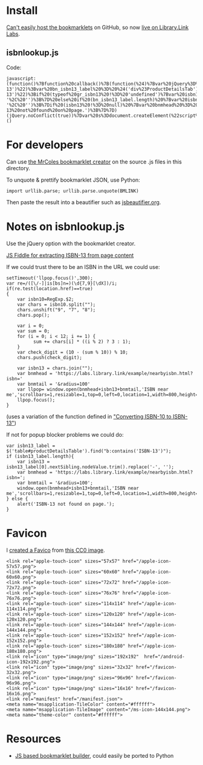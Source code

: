 
# Install

[Can't easily host the bookmarklets](https://github.com/github/markup/issues/79) on GitHub, so now [live on Library.Link Labs](http://labs.library.link/bookmarklets/).

## isbnlookup.js

Code:

    javascript:(function()%7Bfunction%20callback()%7B(function(%24)%7Bvar%20jQuery%3D%24%3Bvar%20isbn13%20%3D%20null%3Bvar%20gr_isbn13%20%3D%20%24('meta%5Bproperty%3D%22books%3Aisbn%22%5D').attr(%22content%22)%3Bvar%20am_isbn13_label%20%3D%20%24('table%23productDetailsTable').find(%22b%3Acontains('ISBN-13')%22)%3Bvar%20bn_isbn13_label%20%3D%20%24('div%23ProductDetailsTab').find(%22th%3Acontains('ISBN-13')%22)%3Bif%20(typeof%20gr_isbn13%20!%3D%20'undefined')%7Bvar%20isbn13%20%3D%20gr_isbn13%3B%7D%20else%20if%20(am_isbn13_label.length)%7Bvar%20isbn13%20%3D%20am_isbn13_label%5B0%5D.nextSibling.nodeValue.trim().replace('-'%2C%20'')%3B%7D%20else%20if%20(bn_isbn13_label.length)%20%7Bvar%20isbn13%20%3D%20bn_isbn13_label.next('td').text().trim().replace('-'%2C%20'')%3B%7Dif%20(isbn13%20!%3D%20null)%20%7Bvar%20bnmhead%20%3D%20'https%3A%2F%2Flabs.library.link%2Fexample%2Fnearbyisbn.html%3Fisbn%3D'%3Bvar%20bnmtail%20%3D%20'%26radius%3D100%26embed%3Dtrue%26referrer%3D'%2BencodeURI(window.location)%3Bwindow.location%20%3D%20bnmhead%2Bisbn13%2Bbnmtail%3B%7D%20else%20%7Balert('ISBN-13%20not%20found%20on%20page.')%3B%7D%7D)(jQuery.noConflict(true))%7Dvar%20s%3Ddocument.createElement(%22script%22)%3Bs.src%3D%22https%3A%2F%2Fajax.googleapis.com%2Fajax%2Flibs%2Fjquery%2F1.11.1%2Fjquery.min.js%22%3Bif(s.addEventListener)%7Bs.addEventListener(%22load%22%2Ccallback%2Cfalse)%7Delse%20if(s.readyState)%7Bs.onreadystatechange%3Dcallback%7Ddocument.body.appendChild(s)%3B%7D)()

# For developers

Can use [the MrColes bookmarklet creator](https://mrcoles.com/bookmarklet/) on the source .js files in this directory.

To unquote & prettify bookmarklet JSON, use Python:

    import urllib.parse; urllib.parse.unquote(BMLINK)

Then paste the result into a beautifier such as [jsbeautifier.org](http://jsbeautifier.org/).

# Notes on isbnlookup.js

Use the jQuery option with the bookmarklet creator.

[JS Fiddle for extracting ISBN-13 from page content](https://jsfiddle.net/uogbuji/xpvt214o/662826/)

If we could trust there to be an ISBN in the URL we could use:

    setTimeout('llpop.focus()',300);
    var re=/([\/-]|is[bs]n=)(\d{7,9}[\dX])/i;
    if(re.test(location.href)==true)
    {
        var isbn10=RegExp.$2;
        var chars = isbn10.split("");
        chars.unshift("9", "7", "8");
        chars.pop();

        var i = 0;
        var sum = 0;
        for (i = 0; i < 12; i += 1) {
              sum += chars[i] * ((i % 2) ? 3 : 1);
        }
        var check_digit = (10 - (sum % 10)) % 10;
        chars.push(check_digit);

        var isbn13 = chars.join("");
        var bnmhead = 'https://labs.library.link/example/nearbyisbn.html?isbn='
        var bnmtail = '&radius=100'
        var llpop= window.open(bnmhead+isbn13+bnmtail,'ISBN near me','scrollbars=1,resizable=1,top=0,left=0,location=1,width=800,height=600');
        llpop.focus();
    }

(uses a variation of the function defined in ["Converting ISBN-10 to ISBN-13"](http://www.dispersiondesign.com/articles/isbn/converting_isbn10_to_isbn13))

If not for popup blocker problems we could do:

    var isbn13_label = $('table#productDetailsTable').find("b:contains('ISBN-13')");
    if (isbn13_label.length){
        var isbn13 = isbn13_label[0].nextSibling.nodeValue.trim().replace('-', '');
        var bnmhead = 'https://labs.library.link/example/nearbyisbn.html?isbn=';
        var bnmtail = '&radius=100';
        window.open(bnmhead+isbn13+bnmtail,'ISBN near me','scrollbars=1,resizable=1,top=0,left=0,location=1,width=800,height=600');
    } else {
        alert('ISBN-13 not found on page.');
    }


# Favicon

I [created a Favico](https://www.favicon-generator.org/) from [this CC0 image](https://pixabay.com/en/icon-position-map-location-icon-2070751/).

    <link rel="apple-touch-icon" sizes="57x57" href="/apple-icon-57x57.png">
    <link rel="apple-touch-icon" sizes="60x60" href="/apple-icon-60x60.png">
    <link rel="apple-touch-icon" sizes="72x72" href="/apple-icon-72x72.png">
    <link rel="apple-touch-icon" sizes="76x76" href="/apple-icon-76x76.png">
    <link rel="apple-touch-icon" sizes="114x114" href="/apple-icon-114x114.png">
    <link rel="apple-touch-icon" sizes="120x120" href="/apple-icon-120x120.png">
    <link rel="apple-touch-icon" sizes="144x144" href="/apple-icon-144x144.png">
    <link rel="apple-touch-icon" sizes="152x152" href="/apple-icon-152x152.png">
    <link rel="apple-touch-icon" sizes="180x180" href="/apple-icon-180x180.png">
    <link rel="icon" type="image/png" sizes="192x192"  href="/android-icon-192x192.png">
    <link rel="icon" type="image/png" sizes="32x32" href="/favicon-32x32.png">
    <link rel="icon" type="image/png" sizes="96x96" href="/favicon-96x96.png">
    <link rel="icon" type="image/png" sizes="16x16" href="/favicon-16x16.png">
    <link rel="manifest" href="/manifest.json">
    <meta name="msapplication-TileColor" content="#ffffff">
    <meta name="msapplication-TileImage" content="/ms-icon-144x144.png">
    <meta name="theme-color" content="#ffffff">

# Resources

* [JS based bookmarklet builder](https://github.com/kostasx/make_bookmarklet), could easily be ported to Python

